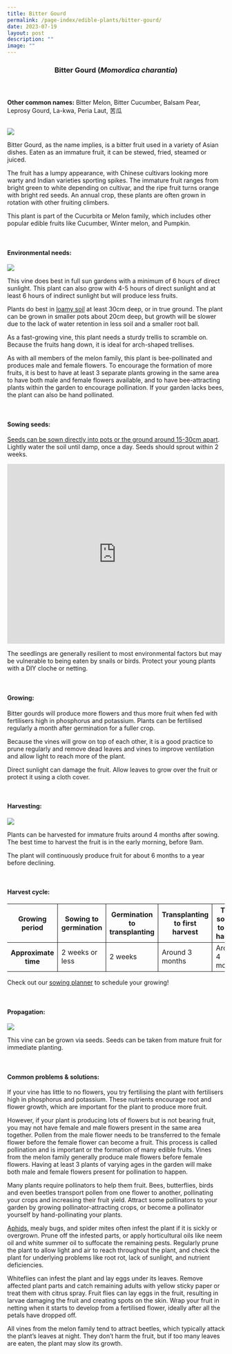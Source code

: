 ```yaml
---
title: Bitter Gourd
permalink: /page-index/edible-plants/bitter-gourd/
date: 2023-07-19
layout: post
description: ""
image: ""
---
```

<header>
	<h3>Bitter Gourd (<em>Momordica charantia</em>)</h3>
</header>
	
<section>
	<p><strong>Other common names:</strong> Bitter Melon, Bitter Cucumber, Balsam Pear, Leprosy Gourd, La-kwa, Peria Laut, 苦瓜</p>
	<br>
</section>

<section>
	<img src="/images/Plants/Bittergourd%20(1).jpg">
	
<p>Bitter Gourd, as the name implies, is a bitter fruit used in a variety of Asian dishes. Eaten as an immature fruit, it can be stewed, fried, steamed or juiced. </p>
<p>The fruit has a lumpy appearance, with Chinese cultivars looking more warty and Indian varieties sporting spikes. The immature fruit ranges from bright green to white depending on cultivar, and the ripe fruit turns orange with bright red seeds.
	An annual crop, these plants are often grown in rotation with other fruiting climbers.</p>
<p>This plant is part of the Cucurbita or Melon family, which includes other popular edible fruits like Cucumber, Winter melon, and Pumpkin.</p>
	<br>
</section>

<section>
	<h4>Environmental needs:</h4>
		<img src="/images/Plants/Bittergourd%20(4).jpg">
<p>This vine does best in full sun gardens with a minimum of 6 hours of direct sunlight. This plant can also grow with 4-5 hours of direct sunlight and at least 6 hours of indirect sunlight but will produce less fruits.</p>
<p>Plants do best in <a href="https://staging.dmhtu0pi4p9u7.amplifyapp.com/page-index/horticulture-techniques/soil/">loamy soil</a> at least 30cm deep, or in true ground. The plant can be grown in smaller pots about 20cm deep, but growth will be slower due to the lack of water retention in less soil and a smaller root ball. </p>
<p>As a fast-growing vine, this plant needs a sturdy trellis to scramble on. Because the fruits hang down, it is ideal for arch-shaped trellises.</p>	
<p>As with all members of the melon family, this plant is bee-pollinated and produces male and female flowers. To encourage the formation of more fruits, it is best to have at least 3 separate plants growing in the same area to have both male and female flowers available, and to have bee-attracting plants within the garden to encourage pollination. If your garden lacks bees, the plant can also be hand pollinated.</p>
<br>
</section>

<section>
  <h4>Sowing seeds:</h4>
<p><a href="https://staging.dmhtu0pi4p9u7.amplifyapp.com/page-index/horticulture-techniques/propagatingseed/">Seeds can be sown directly into pots or the ground around 15-30cm apart</a>. Lightly water the soil until damp, once a day. Seeds should sprout within 2 weeks.</p>
	
<iframe allowfullscreen="" allow="accelerometer; autoplay; clipboard-write; encrypted-media; gyroscope; picture-in-picture; web-share" frameborder="0" title="YouTube video player" src="https://www.youtube.com/embed/x7J87wY7U6s" height="415" width="100%"></iframe>	<br>

<p>The seedlings are generally resilient to most environmental factors but may be vulnerable to being eaten by snails or birds. Protect your young plants with a DIY cloche or netting.</p>
	<br>
</section>
	
<section>
	<h4>Growing:</h4>
<p>Bitter gourds will produce more flowers and thus more fruit when fed with fertilisers high in phosphorus and potassium. Plants can be fertilised regularly a month after germination for a fuller crop.</p>
<p>Because the vines will grow on top of each other, it is a good practice to prune regularly and remove dead leaves and vines to improve ventilation and allow light to reach more of the plant.</p>
<p>Direct sunlight can damage the fruit. Allow leaves to grow over the fruit or protect it using a cloth cover.</p>
	<br>
</section>

<section>
	<h4>Harvesting:</h4>
<img src="/images/Plants/Bittergourd%20(5).jpg">
<p>Plants can be harvested for immature fruits around 4 months after sowing. The best time to harvest the fruit is in the early morning, before 9am.</p>
<p>The plant will continuously produce fruit for about 6 months to a year before declining. </p>
<br>
</section>

<section>
	<h4>Harvest cycle:</h4>
	<table>
		<thead>
			<tr>
				<th style="border-bottom:0px; border-right:solid 1px;">Growing period</th>
				<th style="border-bottom:0px; border-right:solid 1px;">Sowing to germination</th>
				<th style="border-bottom:0px; border-right:solid 1px;">Germination to transplanting</th>
				<th style="border-bottom:0px; border-right:solid 1px;">Transplanting to first harvest</th>
				<th style="border-bottom:0px; border-left:solid 1px;">Total sowing to first harvest</th>
			</tr>
		</thead>
		<tbody>
			<tr>
				<th style="border-right:solid 1px;">Approximate time</th>
				<td style="border-right:solid 1px;">2 weeks or less</td>
				<td style="border-right:solid 1px;">2 weeks</td>
				<td style="border-right:solid 1px;">Around 3 months</td>
				<td style="border-left:solid 1px;">Around 4 months</td>
			</tr>
		</tbody>
	</table>
	
<p>Check out our&nbsp;<a href="https://staging.dmhtu0pi4p9u7.amplifyapp.com/digital-tools/sowing-planner/">sowing planner</a>&nbsp;to schedule your growing! </p>
<br>
</section>

<section>
	<h4>Propagation:</h4>
<img src="/images/Plants/Bittergourd_JacChua.jpg">
<p>This vine can be grown via seeds. Seeds can be taken from mature fruit for immediate planting.</p>
	<br>
</section>

<section>
	<h4>Common problems &amp; solutions:</h4>
<p>If your vine has little to no flowers, you try fertilising the plant with fertilisers high in phosphorus and potassium. These nutrients encourage root and flower growth, which are important for the plant to produce more fruit.</p>
<p>However, if your plant is producing lots of flowers but is not bearing fruit, you may not have female and male flowers present in the same area together. Pollen from the male flower needs to be transferred to the female flower before the female flower can become a fruit. This process is called pollination and is important or the formation of many edible fruits. Vines from the melon family generally produce male flowers before female flowers. Having at least 3 plants of varying ages in the garden will make both male and female flowers present for pollination to happen. </p>
<p>Many plants require pollinators to help them fruit. Bees, butterflies, birds and even beetles transport pollen from one flower to another, pollinating your crops and increasing their fruit yield. Attract some pollinators to your garden by growing pollinator-attracting crops, or become a pollinator yourself by hand-pollinating your plants. </p>
	<p><a href="https://staging.dmhtu0pi4p9u7.amplifyapp.com/page-index/pests/aphids/">Aphids</a>, mealy bugs, and spider mites often infest the plant if it is sickly or overgrown. Prune off the infested parts, or apply horticultural oils like neem oil and white summer oil to suffocate the remaining pests. Regularly prune the plant to allow light and air to reach throughout the plant, and check the plant for underlying problems like root rot, lack of sunlight, and nutrient deficiencies. </p>
<p>Whiteflies can infest the plant and lay eggs under its leaves. Remove affected plant parts and catch remaining adults with yellow sticky paper or treat them with citrus spray. 
Fruit flies can lay eggs in the fruit, resulting in larvae damaging the fruit and creating spots on the skin. Wrap your fruit in netting when it starts to develop from a fertilised flower, ideally after all the petals have dropped off. </p>
<p>All vines from the melon family tend to attract beetles, which typically attack the plant’s leaves at night. They don’t harm the fruit, but if too many leaves are eaten, the plant may slow its growth.  </p>
<br>
</section>